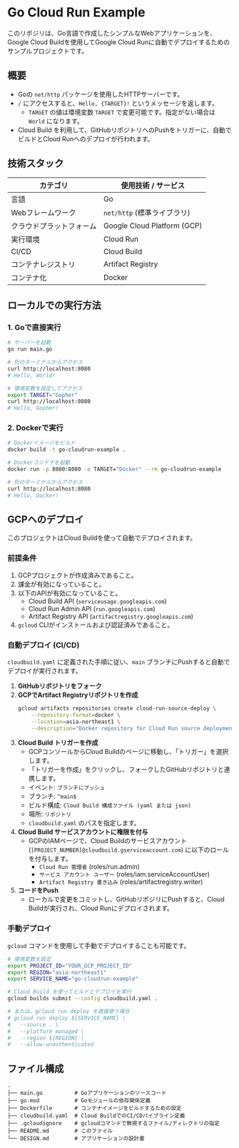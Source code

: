 # Go Cloud Run Example

このリポジリは、Go言語で作成したシンプルなWebアプリケーションを、Google Cloud Buildを使用してGoogle Cloud Runに自動でデプロイするためのサンプルプロジェクトです。

## 概要

- Goの `net/http` パッケージを使用したHTTPサーバーです。
- `/` にアクセスすると、`Hello, {TARGET}!` というメッセージを返します。
  - `TARGET` の値は環境変数 `TARGET` で変更可能です。指定がない場合は `World` になります。
- Cloud Build を利用して、GitHubリポジトリへのPushをトリガーに、自動でビルドとCloud Runへのデプロイが行われます。

## 技術スタック

| カテゴリ          | 使用技術 / サービス                  |
| ----------------- | ------------------------------------ |
| 言語              | Go                                   |
| Webフレームワーク | `net/http` (標準ライブラリ)          |
| クラウドプラットフォーム | Google Cloud Platform (GCP)          |
| 実行環境          | Cloud Run                            |
| CI/CD             | Cloud Build                          |
| コンテナレジストリ   | Artifact Registry                    |
| コンテナ化        | Docker                               |

## ローカルでの実行方法

### 1. Goで直接実行

```bash
# サーバーを起動
go run main.go

# 別のターミナルからアクセス
curl http://localhost:8080
# Hello, World!

# 環境変数を設定してアクセス
export TARGET="Gopher"
curl http://localhost:8080
# Hello, Gopher!
```

### 2. Dockerで実行

```bash
# Dockerイメージをビルド
docker build -t go-cloudrun-example .

# Dockerコンテナを起動
docker run -p 8080:8080 -e TARGET="Docker" --rm go-cloudrun-example

# 別のターミナルからアクセス
curl http://localhost:8080
# Hello, Docker!
```

## GCPへのデプロイ

このプロジェクトはCloud Buildを使って自動でデプロイされます。

### 前提条件

1.  GCPプロジェクトが作成済みであること。
2.  課金が有効になっていること。
3.  以下のAPIが有効になっていること。
    - Cloud Build API (`serviceusage.googleapis.com`)
    - Cloud Run Admin API (`run.googleapis.com`)
    - Artifact Registry API (`artifactregistry.googleapis.com`)
4.  `gcloud` CLIがインストールおよび認証済みであること。

### 自動デプロイ (CI/CD)

`cloudbuild.yaml` に定義された手順に従い、`main` ブランチにPushすると自動でデプロイが実行されます。

1.  **GitHubリポジトリをフォーク**
2.  **GCPでArtifact Registryリポジトリを作成**
    ```bash
    gcloud artifacts repositories create cloud-run-source-deploy \
        --repository-format=docker \
        --location=asia-northeast1 \
        --description="Docker repository for Cloud Run source deployments"
    ```
3.  **Cloud Build トリガーを作成**
    - GCPコンソールからCloud Buildのページに移動し、「トリガー」を選択します。
    - 「トリガーを作成」をクリックし、フォークしたGitHubリポジトリと連携します。
    - イベント: `ブランチにプッシュ`
    - ブランチ: `^main$`
    - ビルド構成: `Cloud Build 構成ファイル (yaml または json)`
    - 場所: `リポジトリ`
    - `cloudbuild.yaml` のパスを指定します。
4.  **Cloud Build サービスアカウントに権限を付与**
    - GCPのIAMページで、Cloud Buildのサービスアカウント (`[PROJECT_NUMBER]@cloudbuild.gserviceaccount.com`) に以下のロールを付与します。
      - `Cloud Run 管理者` (roles/run.admin)
      - `サービス アカウント ユーザー` (roles/iam.serviceAccountUser)
      - `Artifact Registry 書き込み` (roles/artifactregistry.writer)
5.  **コードをPush**
    - ローカルで変更をコミットし、GitHubリポジリにPushすると、Cloud Buildが実行され、Cloud Runにデプロイされます。

### 手動デプロイ

`gcloud` コマンドを使用して手動でデプロイすることも可能です。

```bash
# 環境変数を設定
export PROJECT_ID="YOUR_GCP_PROJECT_ID"
export REGION="asia-northeast1"
export SERVICE_NAME="go-cloudrun-example"

# Cloud Build を使ってビルドとデプロイを実行
gcloud builds submit --config cloudbuild.yaml .

# または、gcloud run deploy を直接使う場合
# gcloud run deploy ${SERVICE_NAME} \
#   --source . \
#   --platform managed \
#   --region ${REGION} \
#   --allow-unauthenticated
```

## ファイル構成

```
.
├── main.go          # Goアプリケーションのソースコード
├── go.mod           # Goモジュールの依存関係定義
├── Dockerfile       # コンテナイメージをビルドするための設定
├── cloudbuild.yaml  # Cloud BuildでのCI/CDパイプライン定義
├── .gcloudignore    # gcloudコマンドで無視するファイル/ディレクトリの指定
├── README.md        # このファイル
└── DESIGN.md        # アプリケーションの設計書
```